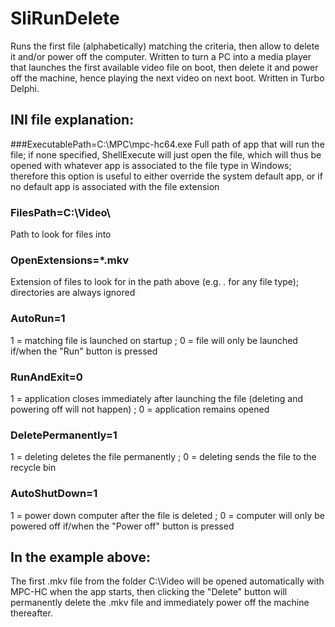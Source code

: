 # SliRunDelete
Runs the first file (alphabetically) matching the criteria, then allow to delete it and/or power off the computer. Written to turn a PC into a media player that launches the first available video file on boot, then delete it and power off the machine, hence playing the next video on next boot. Written in Turbo Delphi.
<br>
## INI file explanation:
###ExecutablePath=C:\MPC\mpc-hc64.exe
Full path of app that will run the file; if none specified, ShellExecute will just open the file, which will thus be opened with whatever app is associated to the file type in Windows; therefore this option is useful to either override the system default app, or if no default app is associated with the file extension 
### FilesPath=C:\Video\
Path to look for files into
### OpenExtensions=*.mkv
Extension of files to look for in the path above (e.g. *.* for any file type); directories are always ignored
### AutoRun=1
1 = matching file is launched on startup ; 0 = file will only be launched if/when the "Run" button is pressed
### RunAndExit=0
1 = application closes immediately after launching the file (deleting and powering off will not happen) ; 0 = application remains opened
### DeletePermanently=1
1 = deleting deletes the file permanently ; 0 = deleting sends the file to the recycle bin
### AutoShutDown=1
1 = power down computer after the file is deleted ; 0 = computer will only be powered off if/when the "Power off" button is pressed
<br>
## In the example above:
The first .mkv file from the folder C:\Video will be opened automatically with MPC-HC when the app starts, then clicking the "Delete" button will permanently delete the .mkv file and immediately power off the machine thereafter.
